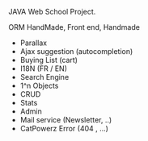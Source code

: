 JAVA Web School Project.


ORM HandMade,
Front end, Handmade

* Parallax
* Ajax suggestion (autocompletion)
* Buying List (cart)
* I18N (FR / EN)
* Search Engine 
* 1^n Objects
* CRUD
* Stats
* Admin
* Mail service (Newsletter, ..)
* CatPowerz Error (404 , ...)
